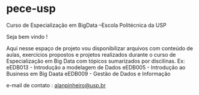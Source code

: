 # pece-usp
Curso de Especialização em BigData –Escola Politécnica da USP

Seja bem vindo !

Aqui nesse espaço de projeto vou disponibilizar arquivos com conteúdo de aulas, 
exercícios propostos e projetos realizados durante o curso de Especialização em Big Data com tópicos sumarizados por discilinas.
Ex: eEDB013 - Introdução a modelagem de Dados
    eEDB005 - Introdução ao Business em Big Daata
    eEDB009 - Gestão de Dados e Informação

e-mail de contato : alanpinheiro@usp.br
